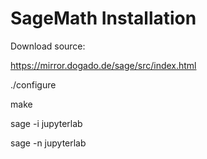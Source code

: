 # SageMath Installation

Download source:

https://mirror.dogado.de/sage/src/index.html

./configure

make

sage -i jupyterlab

sage -n jupyterlab

